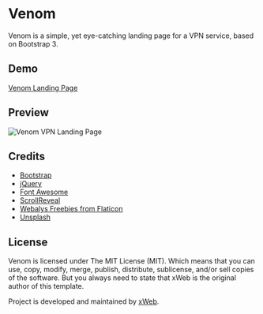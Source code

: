 # Venom
Venom is a simple, yet eye-catching landing page for a VPN service, based on Bootstrap 3.

## Demo
[Venom Landing Page](https://mikekok.github.io/Venom-Landing-Page)

## Preview
![Venom VPN Landing Page](http://i.imgur.com/J9RDfuR.jpg "Venom VPN Landing Page")

## Credits
* [Bootstrap](http://getbootstrap.com)
* [jQuery](https://jquery.com)
* [Font Awesome](http://fontawesome.io)
* [ScrollReveal](https://scrollrevealjs.org)
* [Webalys Freebies from Flaticon](http://www.flaticon.com/authors/webalys-freebies)
* [Unsplash](https://unsplash.com)

## License
Venom is licensed under The MIT License (MIT). Which means that you can use, copy, modify, merge, publish, distribute, sublicense, and/or sell copies of the software. But you always need to state that xWeb is the original author of this template.

Project is developed and maintained by [xWeb](https://xweb.gr/).
